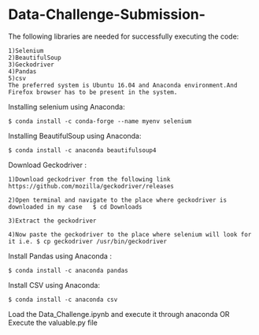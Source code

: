 # Data-Challenge-Submission-
The following libraries are needed for successfully executing the code:
	 
	1)Selenium
	2)BeautifulSoup
	3)Geckodriver
	4)Pandas
	5)csv
	The preferred system is Ubuntu 16.04 and Anaconda environment.And Firefox browser has to be present in the system.

Installing selenium using Anaconda:
	
	$ conda install -c conda-forge --name myenv selenium 

Installing BeautifulSoup using Anaconda:
	
	$ conda install -c anaconda beautifulsoup4

Download Geckodriver :

	1)Download geckodriver from the following link https://github.com/mozilla/geckodriver/releases

	2)Open terminal and navigate to the place where geckodriver is downloaded in my case   $ cd Downloads
	
	3)Extract the geckodriver

	4)Now paste the geckodriver to the place where selenium will look for it i.e. $ cp geckodriver /usr/bin/geckodriver

Install  Pandas using Anaconda :
	
	$ conda install -c anaconda pandas

Install CSV using Anaconda:
	
	$ conda install -c anaconda csv


Load the Data_Challenge.ipynb and execute it through anaconda OR  Execute the valuable.py file
